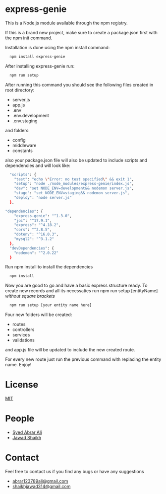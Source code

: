 # express-genie

This is a Node.js module available through the npm registry.

If this is a brand new project, make sure to create a package.json first with the npm init command.

Installation is done using the npm install command:

```bash
  npm install express-genie
```

After installing express-genie run:

```bash
  npm run setup
```

After running this command you should see the following files created in root directory:

- server.js
- app.js
- .env
- .env.development
- .env.staging

and folders:

- config
- middleware
- constants

also your package.json file will also be updated to include scripts and dependencies and will look like:

```bash
  "scripts": {
    "test": "echo \"Error: no test specified\" && exit 1",
    "setup": "node ./node_modules/express-genie/index.js",
    "dev": "set NODE_ENV=development&& nodemon server.js",
    "stage": "set NODE_ENV=staging&& nodemon server.js",
    "deploy": "node server.js"
  },
```

```bash
"dependencies": {
    "express-genie": "^1.3.0",
    "joi": "^17.9.1",
    "express": "^4.18.2",
    "cors": "^2.8.5",
    "dotenv": "^16.0.3",
    "mysql2": "^3.1.2"
  },
  "devDependencies": {
    "nodemon": "^2.0.22"
  }
```

Run npm install to install the dependencies

```bash
  npm install
```

Now you are good to go and have a basic express structure ready.
To create new records and all its necessaties run npm run setup [entityName] _without square brackets_

```bash
  npm run setup [your entity name here]
```

Four new folders will be created:

- routes
- controllers
- services
- validations

and app.js file will be updated to include the new created route.

For every new route just run the previous command with replacing the entity name.
Enjoy!

# License

[MIT](https://github.com/expressjs/express/blob/HEAD/LICENSE)

# People

- [Syed Abrar Ali](https://github.com/Abrar408)
- [Jawad Shaikh](https://github.com/jawad-shaikh)

# Contact

Feel free to contact us if you find any bugs or have any suggestions

- abrar123789ali@gmail.com
- shaikhjawad314@gmail.com
